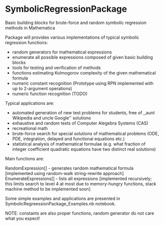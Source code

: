 # SymbolicRegressionPackage

Basic building blocks for brute-force and random symbolic regression methods in Mathematica


Package will provides various implementations of typical symbolic regression functions:

- random generators for mathematical expressions
- enumerate all possible expressions composed of given basic building blocks
- tools for testing and verification of methods
- functions estimating Kolmogorov complexity of the given mathematical formula
- numeric constant recognition (Prototype using RPN implemented with up to 2-argument operations) 
- numeric function recognition (TODO)

Typical applications are:
- automated generation of new test problems for students, free of ,,aunt Wikipedia and uncle Google'' solutions
- exhaustive and random tests of Computer Alegebra Systems (CAS)
- recreational math
- brute-force search for special solutions of mathematical problems (ODE, PDE, integration, delayed and functional equations etc.)
- statistical analysis of mathematical formulae (e.g. what fraction of integer coefficient quadratic equations have two distinct real solutions)


Main functions are:

RandomExpression[] - generates random mathematical formula [implemented using random-walk string-rewrite approach]
EnumerateExpressions[] - lists all expressions [implemented recursively; this limits search to level 4 at most due to memory-hungry functions, stack machine method
to be implemented soon]

Some simple examples and applications are presented in SymbolicRegreessionPackage_Examples.nb notebook. 

NOTE: constants are also proper functions, random generator do not care what you expect!



